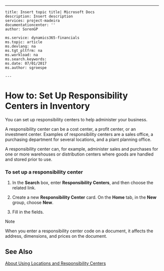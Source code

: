 ---
    title: Insert topic title| Microsoft Docs
    description: Insert description
    services: project-madeira
    documentationcenter: ''
    author: SorenGP

    ms.service: dynamics365-financials
    ms.topic: article
    ms.devlang: na
    ms.tgt_pltfrm: na
    ms.workload: na
    ms.search.keywords:
    ms.date: 07/01/2017
    ms.author: sgroespe

    ---
# How to: Set Up Responsibility Centers in Inventory
You can set up responsibility centers to help administer your business.  
  
 A responsibility center can be a cost center, a profit center, or an investment center. Examples of responsibility centers are a sales office, a purchasing department for several locations, and a plant planning office.  
  
 A responsibility center can, for example, administer sales and purchases for one or more warehouses or distribution centers where goods are handled and stored prior to use.  
  
### To set up a responsibility center  
  
1.  In the **Search** box, enter **Responsibility Centers**, and then choose the related link.  
  
2.  Create a new **Responsibility Center** card. On the **Home** tab, in the **New** group, choose **New**.  
  
3.  Fill in the fields.  
  
> [!NOTE]  
>  When you enter a responsibility center code on a document, it affects the address, dimensions, and prices on the document.  
  
## See Also  
 [About Using Locations and Responsibility Centers](../BusinessFunctionality/ResponsibilityCenters/about-using-locations-and-responsibility-centers.md)